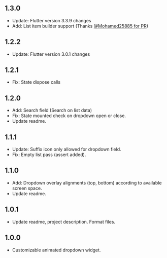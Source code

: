## 1.3.0

- Update: Flutter version 3.3.9 changes
- Add: List item builder support (Thanks [@Mohamed25885 for PR](https://github.com/AbdullahChauhan/custom-dropdown/pull/14))

## 1.2.2

- Update: Flutter version 3.0.1 changes

## 1.2.1

- Fix: State dispose calls

## 1.2.0

- Add: Search field (Search on list data)
- Fix: State mounted check on dropdown open or close.
- Update readme.

## 1.1.1

- Update: Suffix icon only allowed for dropdown field.
- Fix: Empty list pass (assert added).

## 1.1.0

- Add: Dropdown overlay alignments (top, bottom) according to available screen space.
- Update readme.

## 1.0.1

- Update readme, project description. Format files.

## 1.0.0

- Customizable animated dropdown widget.
